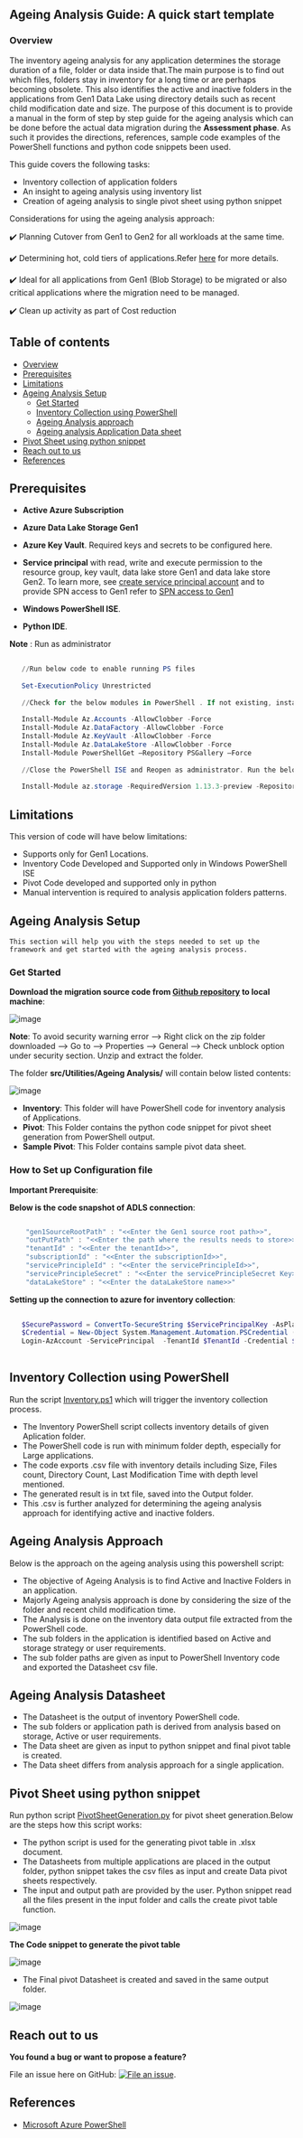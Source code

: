 ## Ageing Analysis Guide: A quick start template

### Overview

The inventory ageing analysis for any application determines the storage duration of a file, folder or data inside that.The main purpose is to find out which files, folders stay in inventory for a long time or are perhaps becoming obsolete. This also identifies the active and inactive folders in the applications from Gen1 Data Lake using directory details such as recent child modification date and size. The purpose of this document is to provide a manual in the form of step by step guide for the ageing analysis which can be done before the actual data migration during the **Assessment phase**. As such it provides the directions, references, sample code examples of the PowerShell functions and python code snippets been used.

This guide covers the following tasks:
* Inventory collection of application folders
* An insight to ageing analysis using inventory list
* Creation of ageing analysis to single pivot sheet using python snippet

Considerations for using the ageing analysis approach:

  ✔️ Planning Cutover from Gen1 to Gen2 for all workloads at the same time.

  ✔️ Determining hot, cold tiers of applications.Refer [here](https://docs.microsoft.com/en-us/azure/storage/blobs/storage-blob-storage-tiers?tabs=azure-portal) for more details.

  ✔️ Ideal for all applications from Gen1 (Blob Storage) to be migrated or also critical applications where the migration need to be managed.
  
  ✔️ Clean up activity as part of Cost reduction
  
  ## Table of contents

   
 <!--ts-->
   * [Overview](#overview)
   * [Prerequisites](#prerequisites)
   * [Limitations](#limitations)
   * [Ageing Analysis Setup](#ageing-analysis-Setup)
     * [Get Started](#get-started)
     * [Inventory Collection using PowerShell ](#inventory-collection-using-PowerShell)
     * [Ageing Analysis approach](#ageing-Analysis-approach)
     * [Ageing analysis Application Data sheet](#ageing-analysis-application-data-sheet)
   * [Pivot Sheet using python snippet](#pivot-sheet-using-python-snippet)
   * [Reach out to us](#reach-out-to-us)
   * [References](#references)
<!--te-->
 
## Prerequisites 

   * **Active Azure Subscription**

   * **Azure Data Lake Storage Gen1**
 
   * **Azure Key Vault**. Required keys and secrets to be configured here.

   * **Service principal** with read, write and execute permission to the resource group, key vault, data lake store Gen1 and data lake store Gen2. 
To learn more, see [create service principal account](https://docs.microsoft.com/en-us/azure/active-directory/develop/howto-create-service-principal-portal) and to provide SPN access to Gen1 refer to [SPN access to Gen1](https://docs.microsoft.com/en-us/azure/data-lake-store/data-lake-store-service-to-service-authenticate-using-active-directory)

   * **Windows PowerShell ISE**.
   * **Python IDE**.

   **Note** : Run as administrator

  ```powershell
      
     //Run below code to enable running PS files
      
     Set-ExecutionPolicy Unrestricted
	
     //Check for the below modules in PowerShell . If not existing, install one by one:
      
     Install-Module Az.Accounts -AllowClobber -Force 
     Install-Module Az.DataFactory -AllowClobber -Force
     Install-Module Az.KeyVault -AllowClobber -Force    
     Install-Module Az.DataLakeStore -AllowClobber -Force
     Install-Module PowerShellGet –Repository PSGallery –Force
     
     //Close the PowerShell ISE and Reopen as administrator. Run the below module       
     
     Install-Module az.storage -RequiredVersion 1.13.3-preview -Repository PSGallery -AllowClobber -AllowPrerelease -Force
  ```
  ## Limitations

   This version of code will have below limitations:
   
   * Supports only for Gen1 Locations.
   * Inventory Code Developed and Supported only in Windows PowerShell ISE 
   * Pivot Code developed and supported only in python
   * Manual intervention is required to analysis application folders patterns.
      
## Ageing Analysis Setup

    This section will help you with the steps needed to set up the framework and get started with the ageing analysis process.
  
### Get Started

   **Download the migration source code from [Github repository](https://github.com/rukmani-msft/adlsgen1togen2migrationsamples/src/) to local machine**:

   ![image](https://user-images.githubusercontent.com/62351942/78950970-50058700-7a85-11ea-9485-9cd605b1e0fe.png)


   **Note**: To avoid security warning error --> Right click on the zip folder downloaded --> Go to --> Properties --> General --> Check unblock option under security section. Unzip and extract the folder.

   The folder **src/Utilities/Ageing Analysis/** will contain below listed contents:

   ![image](https://user-images.githubusercontent.com/69287541/95416601-bd20a900-0950-11eb-8743-010b715734f5.png)

   * **Inventory**: This folder will have PowerShell code for inventory analysis of Applications.
   * **Pivot**: This Folder contains the python code snippet for pivot sheet generation from PowerShell output.
   * **Sample Pivot**: This Folder contains sample pivot data sheet.
  
  ### How to Set up Configuration file

   **Important Prerequisite**: 
   
   **Below is the code snapshot of ADLS connection**:
     
  ```powershell
  
      "gen1SourceRootPath" : "<<Enter the Gen1 source root path>>", 
      "outPutPath" : "<<Enter the path where the results needs to store>>",
      "tenantId" : "<<Enter the tenantId>>", 
      "subscriptionId" : "<<Enter the subscriptionId>>", 
      "servicePrincipleId" : "<<Enter the servicePrincipleId>>", 
      "servicePrincipleSecret" : "<<Enter the servicePrincipleSecret Key>>", 
      "dataLakeStore" : "<<Enter the dataLakeStore name>>"

  ```
 **Setting up the connection to azure for inventory collection**:
 ```powershell
  
	$SecurePassword = ConvertTo-SecureString $ServicePrincipalKey -AsPlainText -Force
	$Credential = New-Object System.Management.Automation.PSCredential ( $ServicePrincipalId, $SecurePassword)	
	Login-AzAccount -ServicePrincipal  -TenantId $TenantId -Credential $Credential
	
  ```
## Inventory Collection using PowerShell

Run the script  [Inventory.ps1](https://github.com/rukmani-msft/adlsgen1togen2migrationsamples/blob/master/src/Utilities/Ageing%20Analysis/Inventory/Inventory.ps1) which will   trigger the inventory collection process. 
 
  * The Inventory PowerShell script collects inventory details of given Aplication folder.
  * The PowerShell code is run with minimum folder depth, especially for Large applications.
  * The code exports .csv file with inventory details including Size, Files count, Directory Count, Last Modification Time with depth level mentioned.
  * The generated result is in txt file, saved into the Output folder.
  * This .csv is further analyzed for determining the ageing analysis approach for identifying active and inactive folders.
	
 ## Ageing Analysis Approach
 
 Below is the approach on the ageing analysis using this powershell script:
 
 * The objective of Ageing Analysis is to find Active and Inactive Folders in an application.
 * Majorly Ageing analysis approach is done by considering the size of the folder and recent child modification time.
 * The Analysis is done on the inventory data output file extracted from the PowerShell code.
 * The sub folders in the application is identified based on Active and storage strategy or user requirements.
 * The sub folder paths are given as input to PowerShell Inventory code and exported the Datasheet csv file.
	
	
 ## Ageing Analysis Datasheet

* The Datasheet is the output of inventory PowerShell code.
* The sub folders or application path is derived from analysis based on storage, Active or user requirements.
* The Data sheet are given as input to python snippet and final pivot table is created.
* The Data sheet differs from analysis approach for a single application.	
	
	
## Pivot Sheet using python snippet

 Run python script [PivotSheetGeneration.py](https://github.com/rukmani-msft/adlsgen1togen2migrationsamples/blob/master/src/Utilities/Ageing%20Analysis/Pivot/PivotSheetGeneration.py) for pivot sheet generation.Below are the steps how this script works:
 
* The python script is used for the generating pivot table in .xlsx document. 
* The Datasheets from multiple applications are placed in the output folder, python snippet takes the csv files as input and create Data pivot sheets respectively.
* The input and output path are provided by the user. Python snippet read all the files present in the input folder and calls the create pivot table function. 

![image](https://user-images.githubusercontent.com/69287541/95709479-5830c000-0c7c-11eb-8111-8c2fc592f168.png)

 **The Code snippet to generate the pivot table**

![image](https://user-images.githubusercontent.com/69287541/95709529-71d20780-0c7c-11eb-803a-b6a63bdd464e.png)

* The Final pivot Datasheet is created and saved in the same output folder. 

![image](https://user-images.githubusercontent.com/69287541/95709586-8910f500-0c7c-11eb-9f13-c8dea1928a82.png)

## Reach out to us

  **You found a bug or want to propose a feature?**

   File an issue here on GitHub: [![File an issue](https://img.shields.io/badge/-Create%20Issue-6cc644.svg?logo=github&maxAge=31557600)](https://github.com/rukmani-msft/adlsgen1togen2migrationsamples/issues/new).
   
## References

* [Microsoft Azure PowerShell](https://docs.microsoft.com/en-us/powershell/azure/get-started-azureps?view=azps-4.7.0)
